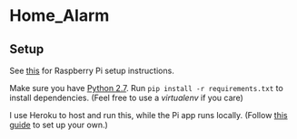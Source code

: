 # Home_Alarm

## Setup
See [this](/Pi/README.md) for Raspberry Pi setup instructions.

Make sure you have [Python 2.7](https://www.python.org/downloads/).
Run ```pip install -r requirements.txt``` to install dependencies. (Feel free to use a *virtualenv* if you care)

I use Heroku to host and run this, while the Pi app runs locally.
(Follow [this guide](https://devcenter.heroku.com/articles/getting-started-with-python#introduction) to set up your own.)
